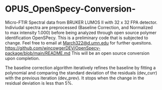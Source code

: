 # OPUS_OpenSpecy-Conversion-
Micro-FTIR Spectral data from BRUKER LUMOS II with 32 x 32 FPA detector. Indiviudal spectra are preprocessed (Baseline Correction, and Normalized to max intensity 1.000) before being analyzed through open source polymer identification OpenSPecy. 
This is a preliminary code that is subjected to change. Feel free to email at March322@d.umn.edu for further quesitons. 
https://github.com/wincowgerDEV/OpenSpecy-package/blob/main/README.md
This will be an open source conversion upon completion. 

The baseline correction algorithm iteratively refines the baseline by fitting a polynomial and comparing the standard deviation of the residuals (dev_curr) with the previous iteration (dev_prev). It stops when the change in the residual deviation is less than 5%.
